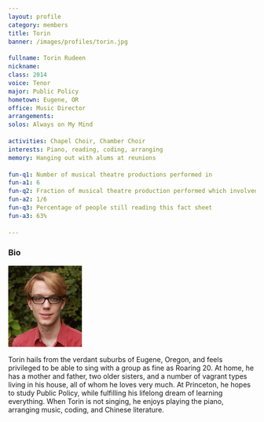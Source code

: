 ```yaml
---
layout: profile
category: members
title: Torin
banner: /images/profiles/torin.jpg

fullname: Torin Rudeen
nickname: 
class: 2014
voice: Tenor
major: Public Policy
hometown: Eugene, OR
office: Music Director
arrangements: 
solos: Always on My Mind

activities: Chapel Choir, Chamber Choir
interests: Piano, reading, coding, arranging
memory: Hanging out with alums at reunions

fun-q1: Number of musical theatre productions performed in
fun-a1: 6
fun-q2: Fraction of musical theatre production performed which involved dressing in drag, singing soprano, and playing opposite own father
fun-a2: 1/6
fun-q3: Percentage of people still reading this fact sheet
fun-a3: 63%

---
```


### Bio

![Torin](/images/members/current/torin.jpg)

Torin hails from the verdant suburbs of Eugene, Oregon, and feels
privileged to be able to sing with a group as fine as Roaring 20. At
home, he has a mother and father, two older sisters, and a number of
vagrant types living in his house, all of whom he loves very much. At
Princeton, he hopes to study Public Policy, while fulfilling his
lifelong dream of learning everything. When Torin is not singing, he
enjoys playing the piano, arranging music, coding, and Chinese
literature.
